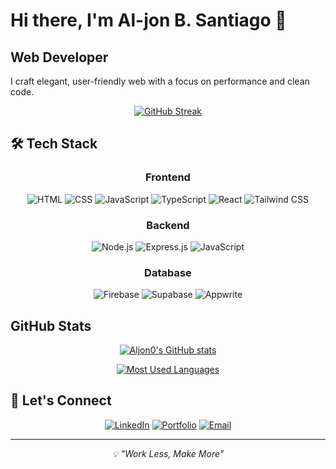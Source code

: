 # Hi there, I'm Al-jon B. Santiago 👋

## Web Developer

I craft elegant, user-friendly web with a focus on performance and clean code.

<div align="center">
  
  [![GitHub Streak](https://streak-stats.demolab.com?user=Aljon0&theme=tokyonight&hide_border=true&border_radius=10)](https://git.io/streak-stats)
  
</div>

## 🛠️ Tech Stack

<div align="center">
  
### Frontend
  <p>
    <img src="https://img.shields.io/badge/HTML5-E34F26?style=for-the-badge&logo=html5&logoColor=white" alt="HTML" />
    <img src="https://img.shields.io/badge/CSS3-1572B6?style=for-the-badge&logo=css3&logoColor=white" alt="CSS" />
    <img src="https://img.shields.io/badge/JavaScript-F7DF1E?style=for-the-badge&logo=javascript&logoColor=black" alt="JavaScript" />
    <img src="https://img.shields.io/badge/TypeScript-3178C6?style=for-the-badge&logo=typescript&logoColor=white" alt="TypeScript" />
    <img src="https://img.shields.io/badge/React-20232A?style=for-the-badge&logo=react&logoColor=61DAFB" alt="React" />
    <img src="https://img.shields.io/badge/Tailwind_CSS-38B2AC?style=for-the-badge&logo=tailwind-css&logoColor=white" alt="Tailwind CSS" />
  </p>
</div>

<div align="center">
  
  ### Backend
  <p>
    <img src="https://img.shields.io/badge/Node.js-339933?style=for-the-badge&logo=nodedotjs&logoColor=white" alt="Node.js" />
    <img src="https://img.shields.io/badge/Express.js-000000?style=for-the-badge&logo=express&logoColor=white" alt="Express.js" />
    <img src="https://img.shields.io/badge/JavaScript-F7DF1E?style=for-the-badge&logo=javascript&logoColor=black" alt="JavaScript" />
  </p>
</div>


<div align="center">

  ### Database
  <p>
    <img src="https://img.shields.io/badge/Firebase-FFCA28?style=for-the-badge&logo=firebase&logoColor=black" alt="Firebase" />
    <img src="https://img.shields.io/badge/Supabase-3ECF8E?style=for-the-badge&logo=supabase&logoColor=white" alt="Supabase" />
    <img src="https://img.shields.io/badge/Appwrite-F02E65?style=for-the-badge&logo=appwrite&logoColor=white" alt="Appwrite" />
  </p>
</div>

## GitHub Stats

<div align="center">
  
  [![Aljon0's GitHub stats](https://github-readme-stats.vercel.app/api?username=Aljon0&show_icons=true&theme=tokyonight&hide_border=true&count_private=true)](https://github.com/anuraghazra/github-readme-stats)

  [![Most Used Languages](https://github-readme-stats.vercel.app/api/top-langs/?username=Aljon0&layout=compact&theme=tokyonight&hide_border=true)](https://github.com/anuraghazra/github-readme-stats)
  
</div>

## 🔗 Let's Connect

<div align="center">

[![LinkedIn](https://img.shields.io/badge/LinkedIn-0077B5?style=for-the-badge&logo=linkedin&logoColor=white)](https://www.linkedin.com/in/santiago-al-jon-b-31a478281/)
[![Portfolio](https://img.shields.io/badge/Portfolio-000000?style=for-the-badge&logo=About.me&logoColor=white)](https://yourportfolio.com)
[![Email](https://img.shields.io/badge/Email-D14836?style=for-the-badge&logo=gmail&logoColor=white)](mailto:aljon.media08@gmail.com)

</div>

---

<div align="center">
  <i>💡 "Work Less, Make More"</i>
</div>
